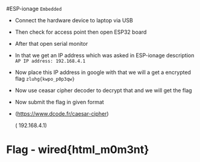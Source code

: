 #ESP-ionage
`Embedded`

- Connect the hardware device to laptop via USB
- Then check for access point then open ESP32 board
- After that open serial monitor 
- In that we get an IP address which was asked in ESP-ionage description `AP IP address: 192.168.4.1`
- Now place this IP address in google with that we will a get a encrypted flag `zluhg{kwpo_p0p3qw}`
- Now use ceasar cipher decoder to decrypt that and we will get the flag
- Now submit the flag in given format
- 
  (https://www.dcode.fr/caesar-cipher)
  
   ( 192.168.4.1)

# Flag -  wired{html_m0m3nt}

